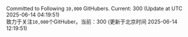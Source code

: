 Committed to Following `10,000` GitHubers. Current: <!-- FOLLOWING_COUNT -->300<!-- FOLLOWING_COUNT --> (Update at UTC <!-- LAST_UPDATED -->2025-06-14 04:19:51<!-- LAST_UPDATED -->)<br>
致力于关注`10,000`个GitHuber。当前：<!-- FOLLOWING_COUNT -->300<!-- FOLLOWING_COUNT --> (更新于北京时间 <!-- LAST_UPDATED_CST -->2025-06-14 12:19:51<!-- LAST_UPDATED_CST -->)
